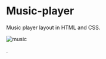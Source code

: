 # Music-player
Music player layout in HTML and CSS.

![music](https://user-images.githubusercontent.com/44002423/109962542-9c843180-7ceb-11eb-88c7-75817a1ba059.png)


.
